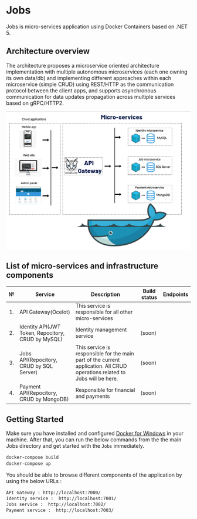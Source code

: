 # Jobs
Jobs is micro-services application using Docker Containers based on .NET 5.

## Architecture overview

The architecture proposes a microservice oriented architecture implementation with multiple autonomous microservices (each one owning its own data/db) and implementing different approaches within each microservice (simple CRUD) using REST/HTTP as the communication protocol between the client apps, and supports asynchronous communication for data updates propagation across multiple services based on gRPC/HTTP2.

![](img/JobsArchitecture.PNG)

## List of micro-services and infrastructure components

<table>
   <thead>
    <th>№</th>
    <th>Service</th>
    <th>Description</th>
    <th>Build status</th>
    <th>Endpoints</th>
  </thead>
  <tbody>
    <tr>
        <td align="center">1.</td>
        <td>API Gateway(Ocelot)</td>
        <td>This service is responsible for all other micro-services</td>
        <td></td>
        <td></td>
    </tr>
    <tr>
        <td align="center">2.</td>
        <td>Identity API(JWT Token, Repocitory, CRUD by MySQL)</td>
        <td>Identity management service</td>
        <td>
           (soon)
        </td>
        <td></td>
    </tr>
    <tr>
        <td align="center">3.</td>
        <td>Jobs API(Repocitory, CRUD by SQL Server)</td>
        <td>This service is responsible for the main part of the current application. All CRUD operations related to Jobs will be here.</td>
        <td>
           (soon)
        </td>
        <td></td>
    </tr>
    <tr>
        <td align="center">4.</td>
        <td>Payment API(Repocitory, CRUD by MongoDB)</td>
        <td>Responsible for financial and payments</td>
        <td>
           (soon)
        </td>
        <td></td>
    </tr>
  </tbody>  
</table>

## Getting Started

Make sure you have installed and configured [Docker for Windows](https://docs.docker.com/docker-for-windows/install/) in your machine. After that, you can run the below commands from the the main Jobs directory and get started with the `Jobs` immediately.

```powershell
docker-compose build
docker-compose up
```

You should be able to browse different components of the application by using the below URLs :

```
API Gateway : http://localhost:7000/
Identity service :  http://localhost:7001/
Jobs service :  http://localhost:7002/
Payment service :  http://localhost:7003/
```
